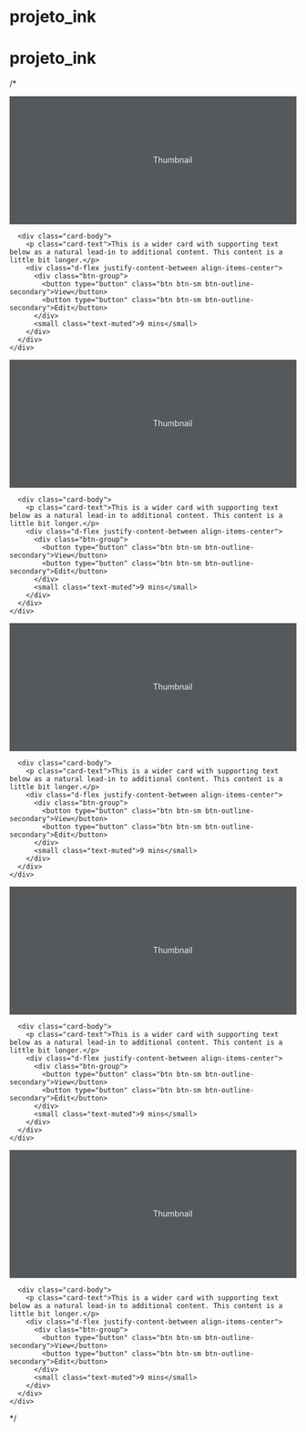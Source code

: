 # projeto_ink
# projeto_ink


/*  <div class="col">
    <div class="card shadow-sm">
      <svg class="bd-placeholder-img card-img-top" width="100%" height="225" xmlns="http://www.w3.org/2000/svg" role="img" aria-label="Placeholder: Thumbnail" preserveAspectRatio="xMidYMid slice" focusable="false"><title>Placeholder</title><rect width="100%" height="100%" fill="#55595c"/><text x="50%" y="50%" fill="#eceeef" dy=".3em">Thumbnail</text></svg>

      <div class="card-body">
        <p class="card-text">This is a wider card with supporting text below as a natural lead-in to additional content. This content is a little bit longer.</p>
        <div class="d-flex justify-content-between align-items-center">
          <div class="btn-group">
            <button type="button" class="btn btn-sm btn-outline-secondary">View</button>
            <button type="button" class="btn btn-sm btn-outline-secondary">Edit</button>
          </div>
          <small class="text-muted">9 mins</small>
        </div>
      </div>
    </div>
  </div>
  <div class="col">
    <div class="card shadow-sm">
      <svg class="bd-placeholder-img card-img-top" width="100%" height="225" xmlns="http://www.w3.org/2000/svg" role="img" aria-label="Placeholder: Thumbnail" preserveAspectRatio="xMidYMid slice" focusable="false"><title>Placeholder</title><rect width="100%" height="100%" fill="#55595c"/><text x="50%" y="50%" fill="#eceeef" dy=".3em">Thumbnail</text></svg>

      <div class="card-body">
        <p class="card-text">This is a wider card with supporting text below as a natural lead-in to additional content. This content is a little bit longer.</p>
        <div class="d-flex justify-content-between align-items-center">
          <div class="btn-group">
            <button type="button" class="btn btn-sm btn-outline-secondary">View</button>
            <button type="button" class="btn btn-sm btn-outline-secondary">Edit</button>
          </div>
          <small class="text-muted">9 mins</small>
        </div>
      </div>
    </div>
  </div>

  <div class="col">
    <div class="card shadow-sm">
      <svg class="bd-placeholder-img card-img-top" width="100%" height="225" xmlns="http://www.w3.org/2000/svg" role="img" aria-label="Placeholder: Thumbnail" preserveAspectRatio="xMidYMid slice" focusable="false"><title>Placeholder</title><rect width="100%" height="100%" fill="#55595c"/><text x="50%" y="50%" fill="#eceeef" dy=".3em">Thumbnail</text></svg>

      <div class="card-body">
        <p class="card-text">This is a wider card with supporting text below as a natural lead-in to additional content. This content is a little bit longer.</p>
        <div class="d-flex justify-content-between align-items-center">
          <div class="btn-group">
            <button type="button" class="btn btn-sm btn-outline-secondary">View</button>
            <button type="button" class="btn btn-sm btn-outline-secondary">Edit</button>
          </div>
          <small class="text-muted">9 mins</small>
        </div>
      </div>
    </div>
  </div>

  <div class="col">
    <div class="card shadow-sm">
      <svg class="bd-placeholder-img card-img-top" width="100%" height="225" xmlns="http://www.w3.org/2000/svg" role="img" aria-label="Placeholder: Thumbnail" preserveAspectRatio="xMidYMid slice" focusable="false"><title>Placeholder</title><rect width="100%" height="100%" fill="#55595c"/><text x="50%" y="50%" fill="#eceeef" dy=".3em">Thumbnail</text></svg>

      <div class="card-body">
        <p class="card-text">This is a wider card with supporting text below as a natural lead-in to additional content. This content is a little bit longer.</p>
        <div class="d-flex justify-content-between align-items-center">
          <div class="btn-group">
            <button type="button" class="btn btn-sm btn-outline-secondary">View</button>
            <button type="button" class="btn btn-sm btn-outline-secondary">Edit</button>
          </div>
          <small class="text-muted">9 mins</small>
        </div>
      </div>
    </div>
  </div>

  <div class="col">
    <div class="card shadow-sm">
      <svg class="bd-placeholder-img card-img-top" width="100%" height="225" xmlns="http://www.w3.org/2000/svg" role="img" aria-label="Placeholder: Thumbnail" preserveAspectRatio="xMidYMid slice" focusable="false"><title>Placeholder</title><rect width="100%" height="100%" fill="#55595c"/><text x="50%" y="50%" fill="#eceeef" dy=".3em">Thumbnail</text></svg>

      <div class="card-body">
        <p class="card-text">This is a wider card with supporting text below as a natural lead-in to additional content. This content is a little bit longer.</p>
        <div class="d-flex justify-content-between align-items-center">
          <div class="btn-group">
            <button type="button" class="btn btn-sm btn-outline-secondary">View</button>
            <button type="button" class="btn btn-sm btn-outline-secondary">Edit</button>
          </div>
          <small class="text-muted">9 mins</small>
        </div>
      </div>
    </div>
  </div>*/

